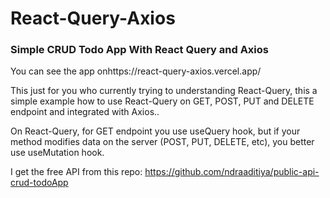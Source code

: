 # React-Query-Axios
### Simple CRUD Todo App With React Query and Axios

You can see the app onhttps://react-query-axios.vercel.app/

This just for you who currently trying to understanding React-Query, this a simple example how to use React-Query on GET, POST, PUT and DELETE endpoint and integrated with Axios..

On React-Query, for GET endpoint you use useQuery hook, but if your method modifies data on the server (POST, PUT, DELETE, etc), you better use useMutation hook.

I get the free API from this repo: https://github.com/ndraaditiya/public-api-crud-todoApp